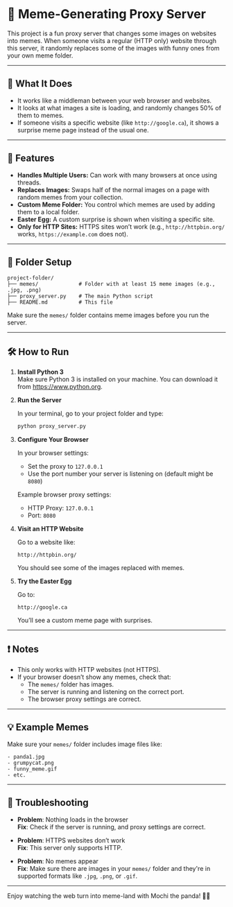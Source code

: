 # 🐼 Meme-Generating Proxy Server

This project is a fun proxy server that changes some images on websites into memes. When someone visits a regular (HTTP only) website through this server, it randomly replaces some of the images with funny ones from your own meme folder.

---

## 🧠 What It Does

- It works like a middleman between your web browser and websites.
- It looks at what images a site is loading, and randomly changes 50% of them to memes.
- If someone visits a specific website (like `http://google.ca`), it shows a surprise meme page instead of the usual one.

---

## 🎯 Features

- **Handles Multiple Users:** Can work with many browsers at once using threads.
- **Replaces Images:** Swaps half of the normal images on a page with random memes from your collection.
- **Custom Meme Folder:** You control which memes are used by adding them to a local folder.
- **Easter Egg:** A custom surprise is shown when visiting a specific site.
- **Only for HTTP Sites:** HTTPS sites won’t work (e.g., `http://httpbin.org/` works, `https://example.com` does not).

---

## 📁 Folder Setup

```
project-folder/
├── memes/             # Folder with at least 15 meme images (e.g., .jpg, .png)
├── proxy_server.py    # The main Python script
├── README.md          # This file
```

Make sure the `memes/` folder contains meme images before you run the server.

---

## 🛠 How to Run

1. **Install Python 3**  
   Make sure Python 3 is installed on your machine. You can download it from https://www.python.org.

2. **Run the Server**

   In your terminal, go to your project folder and type:
   ```bash
   python proxy_server.py
   ```

3. **Configure Your Browser**

   In your browser settings:
   - Set the proxy to `127.0.0.1`
   - Use the port number your server is listening on (default might be `8080`)

   Example browser proxy settings:
   - HTTP Proxy: `127.0.0.1`
   - Port: `8080`

4. **Visit an HTTP Website**

   Go to a website like:
   ```
   http://httpbin.org/
   ```
   You should see some of the images replaced with memes.

5. **Try the Easter Egg**

   Go to:
   ```
   http://google.ca
   ```
   You’ll see a custom meme page with surprises.

---

## ❗ Notes

- This only works with HTTP websites (not HTTPS).
- If your browser doesn’t show any memes, check that:
  - The `memes/` folder has images.
  - The server is running and listening on the correct port.
  - The browser proxy settings are correct.

---

## 💡 Example Memes

Make sure your `memes/` folder includes image files like:
```
- panda1.jpg
- grumpycat.png
- funny_meme.gif
- etc.
```

---

## 🔧 Troubleshooting

- **Problem**: Nothing loads in the browser  
  **Fix**: Check if the server is running, and proxy settings are correct.

- **Problem**: HTTPS websites don’t work  
  **Fix**: This server only supports HTTP.

- **Problem**: No memes appear  
  **Fix**: Make sure there are images in your `memes/` folder and they're in supported formats like `.jpg`, `.png`, or `.gif`.

---

Enjoy watching the web turn into meme-land with Mochi the panda! 🐼🎉
